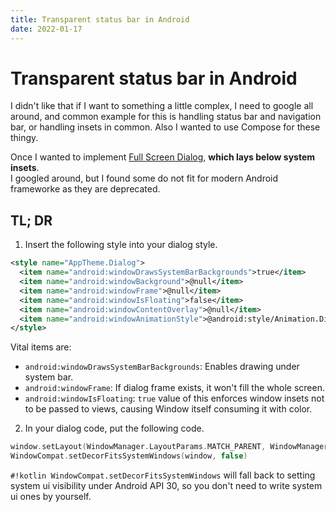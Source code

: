 ```yaml
---
title: Transparent status bar in Android
date: 2022-01-17
---
```


# Transparent status bar in Android

I didn't like that if I want to something a little complex, I need to google all around, and common
example for this is handling status bar and navigation bar, or handling insets in common.
Also I wanted to use Compose for these thingy.

Once I wanted to implement [Full Screen Dialog](https://material.io/components/dialogs#full-screen-dialog),
**which lays below system insets**.  
I googled around, but I found some do not fit for modern Android frameworke as they are deprecated.


## TL; DR

1. Insert the following style into your dialog style.

``` xml
<style name="AppTheme.Dialog">
  <item name="android:windowDrawsSystemBarBackgrounds">true</item>
  <item name="android:windowBackground">@null</item>
  <item name="android:windowFrame">@null</item>
  <item name="android:windowIsFloating">false</item>
  <item name="android:windowContentOverlay">@null</item>
  <item name="android:windowAnimationStyle">@android:style/Animation.Dialog</item>
</style>
```

Vital items are:

- `android:windowDrawsSystemBarBackgrounds`: Enables drawing under system bar.
- `android:windowFrame`: If dialog frame exists, it won't fill the whole screen.
- `android:windowIsFloating`: `true` value of this enforces window insets not to be passed
  to views, causing Window itself consuming it with color.


2. In your dialog code, put the following code.

``` kotlin
window.setLayout(WindowManager.LayoutParams.MATCH_PARENT, WindowManager.LayoutParams.MATCH_PARENT)
WindowCompat.setDecorFitsSystemWindows(window, false)
```

`#!kotlin WindowCompat.setDecorFitsSystemWindows` will fall back to setting system ui visibility under
Android API 30, so you don't need to write system ui ones by yourself.
